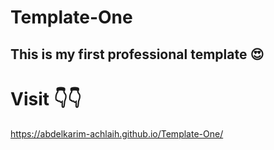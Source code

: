 # Template-One

## This is my first professional template 😍

# Visit 👇👇
https://abdelkarim-achlaih.github.io/Template-One/

